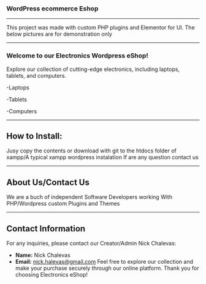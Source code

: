 ### WordPress ecommerce Eshop
------------------------------------------------------------------------
This  project was made with custom PHP plugins  and Elementor for UI. The below pictures are for demonstration only

------------------------------------------------------------------------
### Welcome to our Electronics Wordpress eShop!

Explore our collection of cutting-edge electronics, including laptops, tablets, and computers.

-Laptops

-Tablets

-Computers

-----------------------------------------------------------------------
## How to Install:

Jusy copy the contents or download with git to the htdocs folder of xampp/A typical xampp wordpress instalation
If are any question contact us

----------------------------------------------------------------------
## About Us/Contact Us

We are a buch of independent Software Developers working With PHP/Wordpress custom Plugins and Themes

----------------------------------------------------------------------

## Contact Information

For any inquiries, please contact our Creator/Admin Nick Chalevas:

- **Name:** Nick Chalevas
- **Email:** nick.halevas@gmail.com
Feel free to explore our collection and make your purchase securely through our online platform. Thank you for choosing Electronics eShop!
